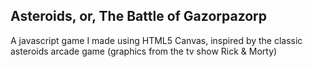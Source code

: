## Asteroids, or, The Battle of Gazorpazorp

A javascript game I made using HTML5 Canvas, inspired by the classic asteroids arcade game (graphics from the tv show Rick & Morty)
